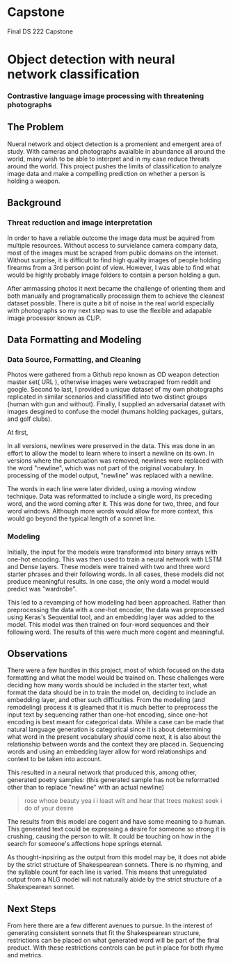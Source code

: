 # Capstone
Final DS 222 Capstone

# Object detection with neural network classification
### Contrastive language image processing with threatening photographs

## The Problem
Nueral network and object detection is a promenient and emergent area of study. With cameras and photographs avaialble in abundance all around the world, many wish to be able to interpret and in my case reduce threats around the world. This project pushes the limits of classification to analyze image data and make a compelling prediction on whether a person is holding a weapon. 

## Background
### Threat reduction and image interpretation
In order to have a reliable outcome the image data must be aquired from multiple resources. Without access to survielance camera company data, most of the images must be scraped from public domains on the internet. Without surprise, it is difficult to find high quality images of people holding firearms from a 3rd person point of view. However, I was able to find what would be highly probably image folders to contain a person holding a gun. 

After ammassing photos it next became the challenge of orienting them and both manually and programatically processign them to achieve the cleanest dataset possible. There is quite a bit of noise in the real world especially with photographs so my next step was to use the flexible and adapable image processor known as CLIP. 

## Data Formatting and Modeling
### Data Source, Formatting, and Cleaning
Photos were gathered from a Github repo known as OD weapon detection master set( URL ), otherwise images were webscraped from reddit and google. Second to last, I provided a unique dataset of my own photographs replicated in similar scenarios and classifified into two distinct groups (human with gun and without). Finally, I supplied an adversarial dataset with images desgined to confuse the model (humans holding packages, guitars, and golf clubs).

At first, 

In all versions, newlines were preserved in the data. This was done in an effort to allow the model to learn where to insert a newline on its own. In versions where the punctuation was removed, newlines were replaced with the word "newline", which was not part of the original vocabulary. In processing of the model output, "newline" was replaced with a newline.

The words in each line were later divided, using a moving window technique. Data was reformatted to include a single word, its preceding word, and the word coming after it. This was done for two, three, and four word windows. Although more words would allow for more context, this would go beyond the typical length of a sonnet line.

### Modeling
Initially, the input for the models were transformed into binary arrays with one-hot encoding. This was then used to train a neural network with LSTM and Dense layers. These models were trained with two and three word starter phrases and their following words. In all cases, these models did not produce meaningful results. In one case, the only word a model would predict was "wardrobe".

This led to a revamping of how modeling had been approached. Rather than preprocessing the data with a one-hot encoder, the data was preprocessed using Keras's Sequential tool, and an embedding layer was added to the model. This model was then trained on four-word sequences and their following word. The results of this were much more cogent and meaningful.  

## Observations
There were a few hurdles in this project, most of which focused on the data formatting and what the model would be trained on. These challenges were deciding how many words should be included in the starter text, what format the data should be in to train the model on, deciding to include an embedding layer, and other such difficulties. From the modeling (and remodeling) process it is gleamed that it is much better to preprocess the input text by sequencing rather than one-hot encoding, since one-hot encoding is best meant for categorical data. While a case can be made that natural language generation is categorical since it is about determining what word in the present vocabulary *should* come next, it is also about the relationship between words and the context they are placed in. Sequencing words and using an embedding layer allow for word relationships and context to be taken into account.

This resulted in a neural network that produced this, among other, generated poetry samples:
(this generated sample has not be reformatted other than to replace "newline" with an actual newline)
>rose whose beauty yea i
i least wilt
and
hear that trees makest seek
i do of your desire

The results from this model are cogent and have some meaning to a human. This generated text could be expressing a desire for someone so strong it is crushing, causing the person to wilt. It could be touching on how in the search for someone's affections hope springs eternal.

As thought-inpsiring as the output from this model may be, it does not abide by the strict structure of Shakespearean sonnets. There is no rhyming, and the syllable count for each line is varied. This means that unregulated output from a NLG model will not naturally abide by the strict structure of a Shakespearean sonnet.

## Next Steps
From here there are a few different avenues to pursue. In the interest of generating consistent sonnets that fit the Shakespearean structure, restrictions can be placed on what generated word will be part of the final product. With these restrictions controls can be put in place for both rhyme and metrics. 